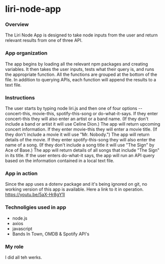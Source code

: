 # liri-node-app

### Overview

The Liri Node App is designed to take node inputs from the user and return relevant results from one of three API. 

### App organization

The app begins by loading all the relevant npm packages and creating variables. It then takes the user inputs, tests what their query is, and runs the appropriate function. All the functions are grouped at the bottom of the file. In addition to querying APIs, each function will append the results to a text file.

### Instructions

The user starts by typing node liri.js and then one of four options -- concert-this, movie-this, spotify-this-song or do-what-it-says. If they enter concert-this they will also enter an artist or a band name. (If they don't include a band or artist it will use Celine Dion.) The app will return upcoming concert information. If they enter movie-this they will enter a movie title. (If they don't include a movie it will use "Mr. Nobody.") The app will return details of the movie. If they enter spotify-this-song they will also enter the name of a song. (If they don't include a song title it will use "The Sign" by Ace of Base.) The app will return details of all songs that include "The Sign" in its title. If the user enters do-what-it says, the app will run an API query based on the information contained in a local text file.

### App in action

Since the app uses a dotenv package and it's being ignored on git, no working version of this app is available. Here a link to it in operation.
https://youtu.be/5aX-Hr8gY1I


### Technoligies used in app

* node.js
* axios
* javascript
* Bands In Town, OMDB & Spotify API's

### My role

I did all teh werks.
